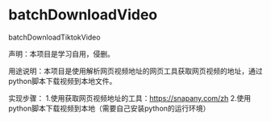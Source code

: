 # batchDownloadVideo
batchDownloadTiktokVideo

声明：本项目是学习自用，侵删。

用途说明：本项目是使用解析网页视频地址的网页工具获取网页视频的地址，通过python脚本下载视频到本地文件。

实现步骤：
1.使用获取网页视频地址的工具：https://snapany.com/zh
2.使用python脚本下载视频到本地（需要自己安装python的运行环境）
